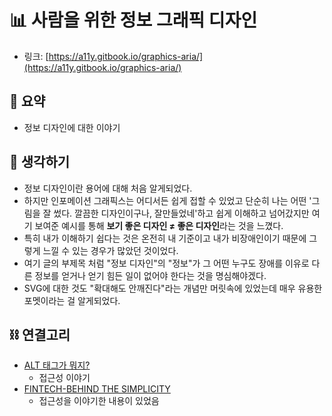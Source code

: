 # 📊 사람을 위한 정보 그래픽 디자인

- 링크: [https://a11y.gitbook.io/graphics-aria/](https://a11y.gitbook.io/graphics-aria/)

## 📝 요약 
- 정보 디자인에 대한 이야기  


## 🤔 생각하기   
- 정보 디자인이란 용어에 대해 처음 알게되었다.  
- 하지만 인포메이션 그래픽스는 어디서든 쉽게 접할 수 있었고 단순히 나는 어떤 '그림을 잘 썼다. 깔끔한 디자인이구나, 잘만들었네'하고 쉽게 이해하고 넘어갔지만 여기 보여준 예시를 통해 **보기 좋은 디자인 ≠ 좋은 디자인**라는 것을 느꼈다.  
- 특히 내가 이해하기 쉽다는 것은 온전히 내 기준이고 내가 비장애인이기 때문에 그렇게 느낄 수 있는 경우가 많았던 것이었다.  
- 여기 글의 부제목 처럼 "정보 디자인"의 "정보"가 그 어떤 누구도 장애를 이유로 다른 정보를 얻거나 얻기 힘든 일이 없어야 한다는 것을 명심해야겠다.  
- SVG에 대한 것도 "확대해도 안깨진다"라는 개념만 머릿속에 있었는데 매우 유용한 포멧이라는 걸 알게되었다.  


## ⛓ 연결고리 
- [ALT 태그가 뭐지?](../Dev/what-is-an-alt-tag-and-how-should-you-use-it.md)
  - 접근성 이야기  
- [FINTECH-BEHIND THE SIMPLICITY](../Dev/fintech-behind-the-simplicity.md)
  - 접근성을 이야기한 내용이 있었음